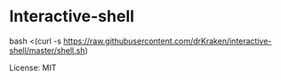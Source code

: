 # Interactive-shell

bash <(curl -s https://raw.githubusercontent.com/drKraken/interactive-shell/master/shell.sh)

License: MIT

